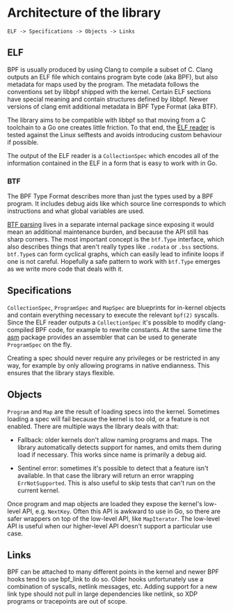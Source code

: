 Architecture of the library
===

    ELF -> Specifications -> Objects -> Links

ELF
---

BPF is usually produced by using Clang to compile a subset of C. Clang outputs
an ELF file which contains program byte code (aka BPF), but also metadata for
maps used by the program. The metadata follows the conventions set by libbpf
shipped with the kernel. Certain ELF sections have special meaning
and contain structures defined by libbpf. Newer versions of clang emit
additional metadata in BPF Type Format (aka BTF).

The library aims to be compatible with libbpf so that moving from a C toolchain
to a Go one creates little friction. To that end, the [ELF reader](elf_reader.go)
is tested against the Linux selftests and avoids introducing custom behaviour
if possible.

The output of the ELF reader is a `CollectionSpec` which encodes
all of the information contained in the ELF in a form that is easy to work with
in Go.

### BTF

The BPF Type Format describes more than just the types used by a BPF program. It
includes debug aids like which source line corresponds to which instructions and
what global variables are used.

[BTF parsing](internal/btf/) lives in a separate internal package since exposing
it would mean an additional maintenance burden, and because the API still
has sharp corners. The most important concept is the `btf.Type` interface, which
also describes things that aren't really types like `.rodata` or `.bss` sections.
`btf.Type`s can form cyclical graphs, which can easily lead to infinite loops if
one is not careful. Hopefully a safe pattern to work with `btf.Type` emerges as
we write more code that deals with it.

Specifications
---

`CollectionSpec`, `ProgramSpec` and `MapSpec` are blueprints for in-kernel
objects and contain everything necessary to execute the relevant `bpf(2)`
syscalls. Since the ELF reader outputs a `CollectionSpec` it's possible to
modify clang-compiled BPF code, for example to rewrite constants. At the same
time the [asm](asm/) package provides an assembler that can be used to generate
`ProgramSpec` on the fly.

Creating a spec should never require any privileges or be restricted in any way,
for example by only allowing programs in native endianness. This ensures that
the library stays flexible.

Objects
---

`Program` and `Map` are the result of loading specs into the kernel. Sometimes
loading a spec will fail because the kernel is too old, or a feature is not
enabled. There are multiple ways the library deals with that:

* Fallback: older kernels don't allow naming programs and maps. The library
  automatically detects support for names, and omits them during load if
  necessary. This works since name is primarily a debug aid.

* Sentinel error: sometimes it's possible to detect that a feature isn't available.
  In that case the library will return an error wrapping `ErrNotSupported`.
  This is also useful to skip tests that can't run on the current kernel.

Once program and map objects are loaded they expose the kernel's low-level API,
e.g. `NextKey`. Often this API is awkward to use in Go, so there are safer
wrappers on top of the low-level API, like `MapIterator`. The low-level API is
useful when our higher-level API doesn't support a particular use case.

Links
---

BPF can be attached to many different points in the kernel and newer BPF hooks
tend to use bpf_link to do so. Older hooks unfortunately use a combination of
syscalls, netlink messages, etc. Adding support for a new link type should not
pull in large dependencies like netlink, so XDP programs or tracepoints are
out of scope.
